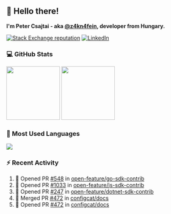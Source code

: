 ## 👋 Hello there!

**I'm Peter Csajtai - aka [@z4kn4fein](https://github.com/z4kn4fein), developer from Hungary.**

[![Stack Exchange reputation](https://img.shields.io/stackexchange/stackoverflow/r/8700582?color=orange&label=reputation&logo=stackoverflow&style=for-the-badge)](https://stackoverflow.com/users/8700582)
[![LinkedIn](https://img.shields.io/badge/linkedin-%230077B5.svg?style=for-the-badge&logo=linkedin&logoColor=white)](https://www.linkedin.com/in/csajtai-p%C3%A9ter-45395341/)

### 💻 GitHub Stats

<div>
  <img height="140px" src="https://github-readme-stats-pcsajtai.vercel.app/api?username=z4kn4fein&show_icons=true&hide_border=true&count_private=true&custom_title=Stats&theme=dracula&line_height=24&hide_title=true">
  <img height="140px" src="https://streak-stats.demolab.com?user=z4kn4fein&theme=dracula&hide_border=true">
  
</div>

### :toolbox: Most Used Languages

<img src="https://github-readme-stats-pcsajtai.vercel.app/api/top-langs/?username=z4kn4fein&theme=dracula&hide_border=true&layout=compact&langs_count=8&hide_title=true">

### :zap: Recent Activity

<!--START_SECTION:activity-->
1. 💪 Opened PR [#548](https://github.com/open-feature/go-sdk-contrib/pull/548) in [open-feature/go-sdk-contrib](https://github.com/open-feature/go-sdk-contrib)
2. 💪 Opened PR [#1033](https://github.com/open-feature/js-sdk-contrib/pull/1033) in [open-feature/js-sdk-contrib](https://github.com/open-feature/js-sdk-contrib)
3. 💪 Opened PR [#247](https://github.com/open-feature/dotnet-sdk-contrib/pull/247) in [open-feature/dotnet-sdk-contrib](https://github.com/open-feature/dotnet-sdk-contrib)
4. 🎉 Merged PR [#472](https://github.com/configcat/docs/pull/472) in [configcat/docs](https://github.com/configcat/docs)
5. 💪 Opened PR [#472](https://github.com/configcat/docs/pull/472) in [configcat/docs](https://github.com/configcat/docs)
<!--END_SECTION:activity-->
